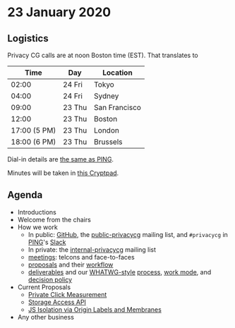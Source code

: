 # 23 January 2020

## Logistics

Privacy CG calls are at noon Boston time (EST). That translates to

| Time  | Day | Location |
| ------| --- | -------- |
| 02:00 | 24 Fri | Tokyo |
| 04:00 | 24 Fri | Sydney |
| 09:00 | 23 Thu | San Francisco |
| 12:00 | 23 Thu | Boston |
| 17:00 (5 PM) | 23 Thu | London |
| 18:00 (6 PM) | 23 Thu | Brussels |

Dial-in details are [the same as PING](https://www.w3.org/Privacy/IG/#meeting-information).

Minutes will be taken in [this Cryptpad](https://cryptpad.w3ctag.org/code/#/2/code/edit/ZrkcuhmVbx1OGyWlTX5L0j8T/).

## Agenda

* Introductions
* Welcome from the chairs
* How we work
    * In public: [GitHub](https://github.com/privacycg),
      the [public-privacycg](https://lists.w3.org/Archives/Public/public-privacycg/)
      mailing list, and
      `#privacycg` in [PING](https://www.w3.org/Privacy/IG/)'s [Slack](https://w3cping.slack.com/)
    * In private:
      the [internal-privacycg](https://lists.w3.org/Archives/Member/internal-privacycg/)
      mailing list
    * [meetings](https://github.com/privacycg/meetings): telcons and
      face-to-faces
    * [proposals](https://github.com/privacycg/proposals) and their
      [workflow](https://github.com/privacycg/proposals#proposal-workflow)
    * [deliverables](https://privacycg.github.io/charter.html#deliverables)
      and our [WHATWG-style](https://whatwg.org/faq#process)
      [process](https://privacycg.github.io/charter.html#process),
      [work mode](https://privacycg.github.io/charter.html#work-mode),
      and
      [decision policy](https://privacycg.github.io/charter.html#decisions)
* Current Proposals
    * [Private Click Measurement](https://github.com/privacycg/proposals/issues/1)
    * [Storage Access API](https://github.com/privacycg/proposals/issues/2)
    * [JS Isolation via Origin Labels and Membranes](https://github.com/privacycg/proposals/issues/3)
* Any other business
